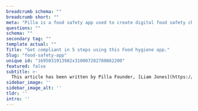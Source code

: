 ```yaml
---
breadcrumb schema: ""
breadcrumb short: ""
meta: "Pilla is a food safety app used to create digital food safety checks and audits. You can use it to carry out your food safety management system every day."
questions: ""
schema: ""
secondary tag: ""
template actual: ""
Title: "Get compliant in 5 steps using this Food hygiene app."
Slug: "food-safety-app"
unique id: "1695031913982x310007282780862200"
featured: false
subtitle: >-
  This article has been written by Pilla Founder, [Liam Jones](https://yourpilla.com/profile/liam-jones), click to [email Liam directly](mailto:liam@yourpilla.com), he reads every email.
sidebar_image: ''
sidebar_image_alt: ''
tldr: ''
intro: ''
---
```


